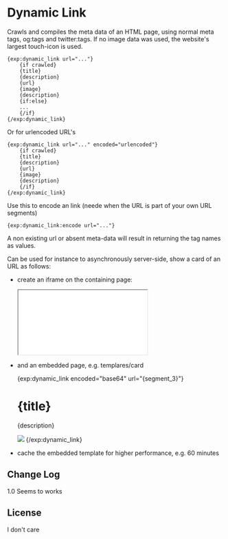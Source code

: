 # Dynamic Link

Crawls and compiles the meta data of an HTML page, using normal meta tags, og:tags and twitter:tags. 
If no image data was used, the website's largest touch-icon is used.

    {exp:dynamic_link url="..."}
        {if crawled}
        {title}
        {description}
        {url}
        {image}
        {description}
        {if:else}
        ...
        {/if}
    {/exp:dynamic_link}

Or for urlencoded URL's

    {exp:dynamic_link url="..." encoded="urlencoded"}
        {if crawled}
        {title}
        {description}
        {url}
        {image}
        {description}
        {/if}
    {/exp:dynamic_link}

Use this to encode an link (neede when the URL is part of your own URL segments)

    {exp:dynamic_link:encode url="..."}

A non existing url or absent meta-data will result in returning the tag names as values.

Can be used for instance to asynchronously server-side, show a card of an URL as follows:

- create an iframe on the containing page:


    <iframe src="{path='templates/card/{exp:dynamic_link:encode url='...'}}"></iframe>

- and an embedded page, e.g. templares/card 


    <!doctype html>
    <html lang="nl">
    <head>
    </head>
    <body>
    {exp:dynamic_link encoded="base64" url="{segment_3}"}
    <h1>{title}</h1>
    <p>{description}</p>
    <img src="{image}" style="max-width: 100%"/>
    {/exp:dynamic_link}
    </body>
    </html>
    
 - cache the embedded template for higher performance, e.g. 60 minutes 


## Change Log

1.0 Seems to works

## License

I don't care

